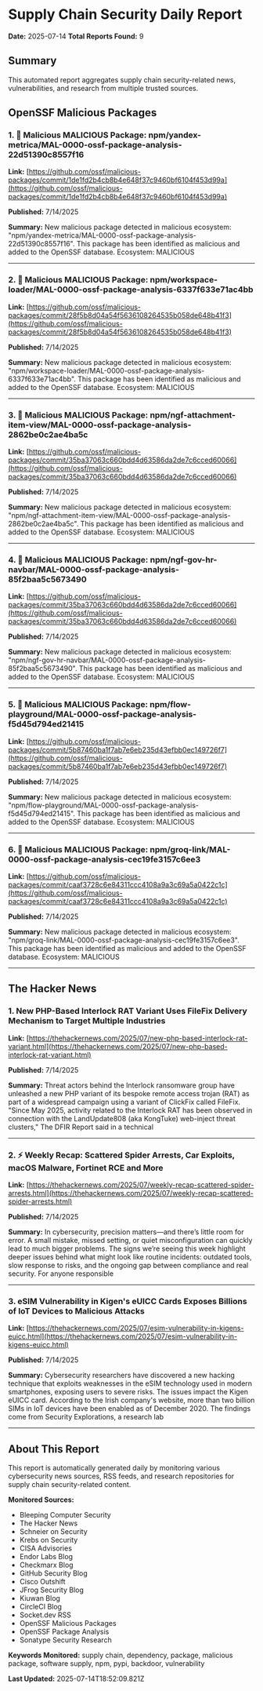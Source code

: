 # Supply Chain Security Daily Report
**Date:** 2025-07-14
**Total Reports Found:** 9

## Summary

This automated report aggregates supply chain security-related news, vulnerabilities, and research from multiple trusted sources.

## OpenSSF Malicious Packages

### 1. 🚨 Malicious MALICIOUS Package: npm/yandex-metrica/MAL-0000-ossf-package-analysis-22d51390c8557f16

**Link:** [https://github.com/ossf/malicious-packages/commit/1de1fd2b4cb8b4e648f37c9460bf6104f453d99a](https://github.com/ossf/malicious-packages/commit/1de1fd2b4cb8b4e648f37c9460bf6104f453d99a)

**Published:** 7/14/2025

**Summary:** New malicious package detected in malicious ecosystem: "npm/yandex-metrica/MAL-0000-ossf-package-analysis-22d51390c8557f16". This package has been identified as malicious and added to the OpenSSF database. Ecosystem: MALICIOUS

---

### 2. 🚨 Malicious MALICIOUS Package: npm/workspace-loader/MAL-0000-ossf-package-analysis-6337f633e71ac4bb

**Link:** [https://github.com/ossf/malicious-packages/commit/28f5b8d04a54f5636108264535b058de648b41f3](https://github.com/ossf/malicious-packages/commit/28f5b8d04a54f5636108264535b058de648b41f3)

**Published:** 7/14/2025

**Summary:** New malicious package detected in malicious ecosystem: "npm/workspace-loader/MAL-0000-ossf-package-analysis-6337f633e71ac4bb". This package has been identified as malicious and added to the OpenSSF database. Ecosystem: MALICIOUS

---

### 3. 🚨 Malicious MALICIOUS Package: npm/ngf-attachment-item-view/MAL-0000-ossf-package-analysis-2862be0c2ae4ba5c

**Link:** [https://github.com/ossf/malicious-packages/commit/35ba37063c660bdd4d63586da2de7c6cced60066](https://github.com/ossf/malicious-packages/commit/35ba37063c660bdd4d63586da2de7c6cced60066)

**Published:** 7/14/2025

**Summary:** New malicious package detected in malicious ecosystem: "npm/ngf-attachment-item-view/MAL-0000-ossf-package-analysis-2862be0c2ae4ba5c". This package has been identified as malicious and added to the OpenSSF database. Ecosystem: MALICIOUS

---

### 4. 🚨 Malicious MALICIOUS Package: npm/ngf-gov-hr-navbar/MAL-0000-ossf-package-analysis-85f2baa5c5673490

**Link:** [https://github.com/ossf/malicious-packages/commit/35ba37063c660bdd4d63586da2de7c6cced60066](https://github.com/ossf/malicious-packages/commit/35ba37063c660bdd4d63586da2de7c6cced60066)

**Published:** 7/14/2025

**Summary:** New malicious package detected in malicious ecosystem: "npm/ngf-gov-hr-navbar/MAL-0000-ossf-package-analysis-85f2baa5c5673490". This package has been identified as malicious and added to the OpenSSF database. Ecosystem: MALICIOUS

---

### 5. 🚨 Malicious MALICIOUS Package: npm/flow-playground/MAL-0000-ossf-package-analysis-f5d45d794ed21415

**Link:** [https://github.com/ossf/malicious-packages/commit/5b87460ba1f7ab7e6eb235d43efbb0ec149726f7](https://github.com/ossf/malicious-packages/commit/5b87460ba1f7ab7e6eb235d43efbb0ec149726f7)

**Published:** 7/14/2025

**Summary:** New malicious package detected in malicious ecosystem: "npm/flow-playground/MAL-0000-ossf-package-analysis-f5d45d794ed21415". This package has been identified as malicious and added to the OpenSSF database. Ecosystem: MALICIOUS

---

### 6. 🚨 Malicious MALICIOUS Package: npm/groq-link/MAL-0000-ossf-package-analysis-cec19fe3157c6ee3

**Link:** [https://github.com/ossf/malicious-packages/commit/caaf3728c6e84311ccc4108a9a3c69a5a0422c1c](https://github.com/ossf/malicious-packages/commit/caaf3728c6e84311ccc4108a9a3c69a5a0422c1c)

**Published:** 7/14/2025

**Summary:** New malicious package detected in malicious ecosystem: "npm/groq-link/MAL-0000-ossf-package-analysis-cec19fe3157c6ee3". This package has been identified as malicious and added to the OpenSSF database. Ecosystem: MALICIOUS

---

## The Hacker News

### 1. New PHP-Based Interlock RAT Variant Uses FileFix Delivery Mechanism to Target Multiple Industries

**Link:** [https://thehackernews.com/2025/07/new-php-based-interlock-rat-variant.html](https://thehackernews.com/2025/07/new-php-based-interlock-rat-variant.html)

**Published:** 7/14/2025

**Summary:** Threat actors behind the Interlock ransomware group have unleashed a new PHP variant of its bespoke remote access trojan (RAT) as part of a widespread campaign using a variant of ClickFix called FileFix. "Since May 2025, activity related to the Interlock RAT has been observed in connection with the LandUpdate808 (aka KongTuke) web-inject threat clusters," The DFIR Report said in a technical

---

### 2. ⚡ Weekly Recap: Scattered Spider Arrests, Car Exploits, macOS Malware, Fortinet RCE and More

**Link:** [https://thehackernews.com/2025/07/weekly-recap-scattered-spider-arrests.html](https://thehackernews.com/2025/07/weekly-recap-scattered-spider-arrests.html)

**Published:** 7/14/2025

**Summary:** In cybersecurity, precision matters—and there’s little room for error. A small mistake, missed setting, or quiet misconfiguration can quickly lead to much bigger problems. The signs we’re seeing this week highlight deeper issues behind what might look like routine incidents: outdated tools, slow response to risks, and the ongoing gap between compliance and real security. For anyone responsible

---

### 3. eSIM Vulnerability in Kigen's eUICC Cards Exposes Billions of IoT Devices to Malicious Attacks

**Link:** [https://thehackernews.com/2025/07/esim-vulnerability-in-kigens-euicc.html](https://thehackernews.com/2025/07/esim-vulnerability-in-kigens-euicc.html)

**Published:** 7/14/2025

**Summary:** Cybersecurity researchers have discovered a new hacking technique that exploits weaknesses in the eSIM technology used in modern smartphones, exposing users to severe risks. The issues impact the Kigen eUICC card. According to the Irish company's website, more than two billion SIMs in IoT devices have been enabled as of December 2020. The findings come from Security Explorations, a research lab

---

## About This Report

This report is automatically generated daily by monitoring various cybersecurity news sources, RSS feeds, and research repositories for supply chain security-related content.

**Monitored Sources:**
- Bleeping Computer Security
- The Hacker News
- Schneier on Security
- Krebs on Security
- CISA Advisories
- Endor Labs Blog
- Checkmarx Blog
- GitHub Security Blog
- Cisco Outshift
- JFrog Security Blog
- Kiuwan Blog
- CircleCI Blog
- Socket.dev RSS
- OpenSSF Malicious Packages
- OpenSSF Package Analysis
- Sonatype Security Research

**Keywords Monitored:** supply chain, dependency, package, malicious package, software supply, npm, pypi, backdoor, vulnerability

**Last Updated:** 2025-07-14T18:52:09.821Z
